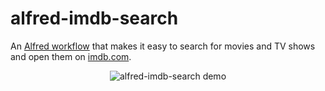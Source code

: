 # alfred-imdb-search

An [Alfred workflow](https://www.alfredapp.com) that makes it easy to search for movies and TV shows and open them on [imdb.com](https://imdb.com).

<p align="center">
  <img alt="alfred-imdb-search demo" src="https://user-images.githubusercontent.com/5620185/153692271-cb9b1443-075b-4a7b-a4d1-685b27a45c5d.png" />
</p>
